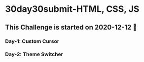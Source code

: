 # 30day30submit-HTML, CSS, JS

## This Challenge is started on 2020-12-12 📅

### Day-1: Custom Cursor
### Day-2: Theme Switcher
